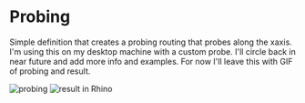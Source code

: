 # Probing 

Simple definition that creates a probing routing that probes along the xaxis. I'm using this on my desktop machine with a custom probe. I'll circle back in near future and add more info and examples. For now I'll leave this with GIF of probing and result. 

![probing](img/probe.gif)
![result in Rhino](img/probe_result.gif)